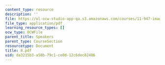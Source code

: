 ```yaml
---
content_type: resource
description: ''
file: https://ol-ocw-studio-app-qa.s3.amazonaws.com/courses/11-947-imaging-the-city-the-place-of-media-in-city-design-and-development-fall-1998/da3215b3a58b79c1ce0d12c6dec82486_8.pdf
file_type: application/pdf
learning_resource_types: []
ocw_type: OCWFile
parent_title: Speakers
parent_type: CourseSection
resourcetype: Document
title: 8.pdf
uid: da3215b3-a58b-79c1-ce0d-12c6dec82486
---
```

